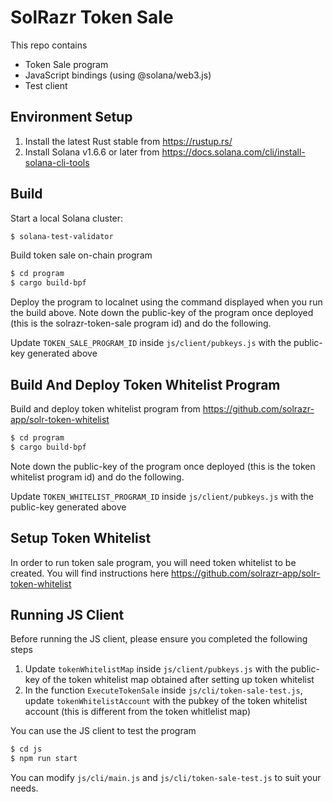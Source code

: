 # SolRazr Token Sale

This repo contains
* Token Sale program
* JavaScript bindings (using @solana/web3.js)
* Test client

## Environment Setup

1. Install the latest Rust stable from https://rustup.rs/
2. Install Solana v1.6.6 or later from https://docs.solana.com/cli/install-solana-cli-tools

## Build

Start a local Solana cluster:
```bash
$ solana-test-validator
```
Build token sale on-chain program
```bash
$ cd program
$ cargo build-bpf
```
Deploy the program to localnet using the command displayed when you run the build above. Note down the public-key of the program once deployed (this is the solrazr-token-sale program id) and do the following.

Update `TOKEN_SALE_PROGRAM_ID` inside `js/client/pubkeys.js` with the public-key generated above

## Build And Deploy Token Whitelist Program

Build and deploy token whitelist program from https://github.com/solrazr-app/solr-token-whitelist
```bash
$ cd program
$ cargo build-bpf
```
Note down the public-key of the program once deployed (this is the token whitelist program id) and do the following.

Update `TOKEN_WHITELIST_PROGRAM_ID` inside `js/client/pubkeys.js` with the public-key generated above

## Setup Token Whitelist

In order to run token sale program, you will need token whitelist to be created. You will find instructions here https://github.com/solrazr-app/solr-token-whitelist

## Running JS Client

Before running the JS client, please ensure you completed the following steps
1. Update `tokenWhitelistMap` inside `js/client/pubkeys.js` with the public-key of the token whitelist map obtained after setting up token whitelist
2. In the function `ExecuteTokenSale` inside `js/cli/token-sale-test.js`, update `tokenWhitelistAccount` with the pubkey of the token whitelist account (this is different from the token whitlelist map)

You can use the JS client to test the program
```bash
$ cd js
$ npm run start
```

You can modify `js/cli/main.js` and `js/cli/token-sale-test.js` to suit your needs.